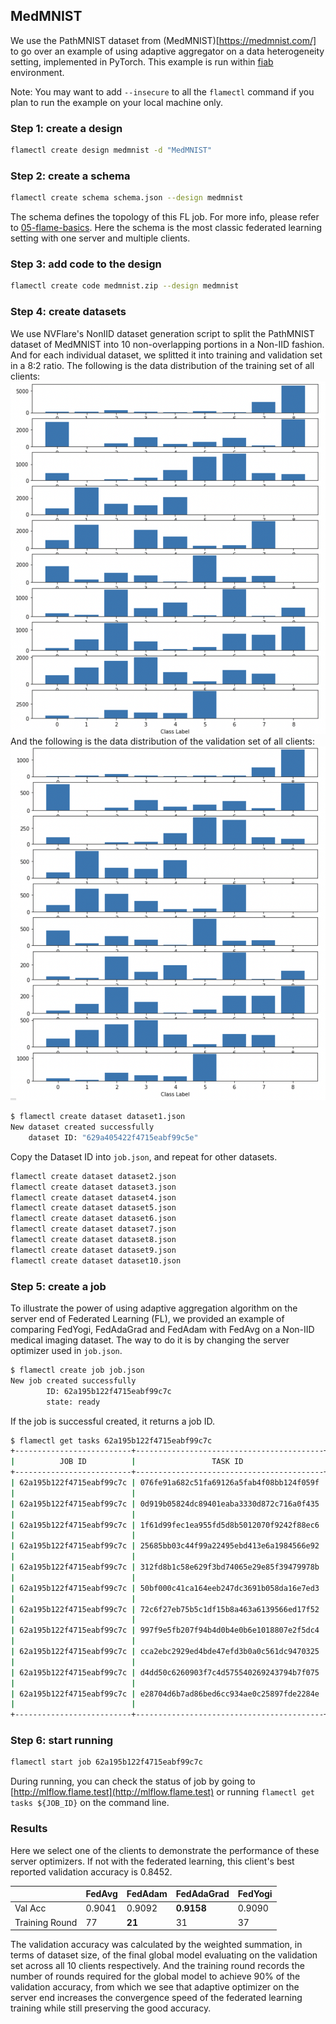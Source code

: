 ## MedMNIST

We use the PathMNIST dataset from (MedMNIST)[https://medmnist.com/] to go over an example of using adaptive aggregator on a data heterogeneity setting, implemented in PyTorch. This example is run within [fiab](../../docs/03-fiab.md) environment.

Note: You may want to add `--insecure` to all the `flamectl` command if you plan to run the example on your local machine only.

### Step 1: create a design

```bash
flamectl create design medmnist -d "MedMNIST"
```

### Step 2: create a schema 

```bash
flamectl create schema schema.json --design medmnist
```

The schema defines the topology of this FL job. For more info, please refer to [05-flame-basics](05-flame-basics.md). Here the schema is the most classic federated learning setting with one server and multiple clients.

### Step 3: add code to the design

```bash
flamectl create code medmnist.zip --design medmnist
```

### Step 4: create datasets

We use NVFlare's NonIID dataset generation script to split the PathMNIST dataset of MedMNIST into 10 non-overlapping portions in a Non-IID fashion. And for each individual dataset, we splitted it into training and validation set in a 8:2 ratio. The following is the data distribution of the training set of all clients:
![train_summary](images/train_summary.png)
And the following is the data distribution of the validation set of all clients:
![val_summary](images/val_summary.png)

```bash
$ flamectl create dataset dataset1.json
New dataset created successfully
	dataset ID: "629a405422f4715eabf99c5e"
```

Copy the Dataset ID into `job.json`, and repeat for other datasets.

```bash
flamectl create dataset dataset2.json
flamectl create dataset dataset3.json
flamectl create dataset dataset4.json
flamectl create dataset dataset5.json
flamectl create dataset dataset6.json
flamectl create dataset dataset7.json
flamectl create dataset dataset8.json
flamectl create dataset dataset9.json
flamectl create dataset dataset10.json
```

### Step 5: create a job

To illustrate the power of using adaptive aggregation algorithm on the server end of Federated Learning (FL), we provided an example of comparing FedYogi, FedAdaGrad and FedAdam with FedAvg on a Non-IID medical imaging dataset. The way to do it is by changing the server optimizer used in `job.json`.

```bash
$ flamectl create job job.json
New job created successfully
        ID: 62a195b122f4715eabf99c7c
        state: ready
```

If the job is successful created, it returns a job ID.

```bash
$ flamectl get tasks 62a195b122f4715eabf99c7c
+--------------------------+------------------------------------------+--------+-----------+--------------------------------+
|          JOB ID          |                 TASK ID                  |  TYPE  |   STATE   |           TIMESTAMP            |
+--------------------------+------------------------------------------+--------+-----------+--------------------------------+
| 62a195b122f4715eabf99c7c | 076fe91a682c51fa69126a5fab4f08bb124f059f | system | completed | 2022-06-09 14:01:31.334 +0000  |
|                          |                                          |        |           | UTC                            |
| 62a195b122f4715eabf99c7c | 0d919b05824dc89401eaba3330d872c716a0f435 | system | completed | 2022-06-09 14:01:25.771 +0000  |
|                          |                                          |        |           | UTC                            |
| 62a195b122f4715eabf99c7c | 1f61d99fec1ea955fd5d8b5012070f9242f88ec6 | system | completed | 2022-06-09 14:01:25.761 +0000  |
|                          |                                          |        |           | UTC                            |
| 62a195b122f4715eabf99c7c | 25685bb03c44f99a22495ebd413e6a1984566e92 | system | completed | 2022-06-09 14:01:25.76 +0000   |
|                          |                                          |        |           | UTC                            |
| 62a195b122f4715eabf99c7c | 312fd8b1c58e629f3bd74065e29e85f39479978b | system | completed | 2022-06-09 14:01:25.771 +0000  |
|                          |                                          |        |           | UTC                            |
| 62a195b122f4715eabf99c7c | 50bf000c41ca164eeb247dc3691b058da16e7ed3 | system | completed | 2022-06-09 14:01:25.771 +0000  |
|                          |                                          |        |           | UTC                            |
| 62a195b122f4715eabf99c7c | 72c6f27eb75b5c1df15b8a463a6139566ed17f52 | system | completed | 2022-06-09 14:01:25.763 +0000  |
|                          |                                          |        |           | UTC                            |
| 62a195b122f4715eabf99c7c | 997f9e5fb207f94b4d0b4e0b6e1018807e2f5dc4 | system | completed | 2022-06-09 14:01:25.76 +0000   |
|                          |                                          |        |           | UTC                            |
| 62a195b122f4715eabf99c7c | cca2ebc2929ed4bde47efd3b0a0c561dc9470325 | system | completed | 2022-06-09 14:01:25.771 +0000  |
|                          |                                          |        |           | UTC                            |
| 62a195b122f4715eabf99c7c | d4dd50c6260903f7c4d575540269243794b7f075 | system | completed | 2022-06-09 14:01:25.761 +0000  |
|                          |                                          |        |           | UTC                            |
| 62a195b122f4715eabf99c7c | e28704d6b7ad86bed6cc934ae0c25897fde2284e | system | completed | 2022-06-09 14:01:25.771 +0000  |
|                          |                                          |        |           | UTC                            |
+--------------------------+------------------------------------------+--------+-----------+--------------------------------+
```

### Step 6: start running

```bash
flamectl start job 62a195b122f4715eabf99c7c
```

During running, you can check the status of job by going to [http://mlflow.flame.test](http://mlflow.flame.test) or running `flamectl get tasks ${JOB_ID}` on the command line.

### Results

Here we select one of the clients to demonstrate the performance of these server optimizers. If not with the federated learning, this client's best reported validation accuracy is 0.8452.

|   |FedAvg|FedAdam|FedAdaGrad|FedYogi|
|---|---|---|---|---|
|Val Acc|0.9041|0.9092|**0.9158**|0.9090|
|Training Round|77|**21**|31|37|

The validation accuracy was calculated by the weighted summation, in terms of dataset size, of the final global model evaluating on the validation set across all 10 clients respectively. And the training round records the number of rounds required for the global model to achieve 90% of the validation accuracy, from which we see that adaptive optimizer on the server end increases the convergence speed of the federated learning training while still preserving the good accuracy. 

